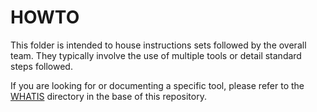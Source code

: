 # HOWTO

This folder is intended to house instructions sets followed by the overall team.
They typically involve the use of multiple tools or detail standard steps followed.

If you are looking for or documenting a specific tool,
please refer to the [WHATIS] directory in the base of this repository.

[WHATIS]: ../WHATIS/
